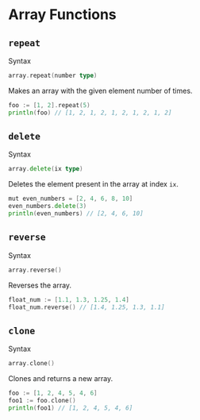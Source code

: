 # Array Functions

## `repeat`

Syntax

```go
array.repeat(number type)
```

Makes an array with the given element number of times.

```go
foo := [1, 2].repeat(5)
println(foo) // [1, 2, 1, 2, 1, 2, 1, 2, 1, 2]
```

## `delete`

Syntax

```go
array.delete(ix type)
```

Deletes the element present in the array at index `ix`.

```go
mut even_numbers = [2, 4, 6, 8, 10]
even_numbers.delete(3)
println(even_numbers) // [2, 4, 6, 10]
```

## `reverse`

Syntax

```go
array.reverse()
```

Reverses the array.

```go
float_num := [1.1, 1.3, 1.25, 1.4]
float_num.reverse() // [1.4, 1.25, 1.3, 1.1]
```

## `clone`

Syntax

```go
array.clone()
```

Clones and returns a new array.

```go
foo := [1, 2, 4, 5, 4, 6]
foo1 := foo.clone()
println(foo1) // [1, 2, 4, 5, 4, 6]
```
